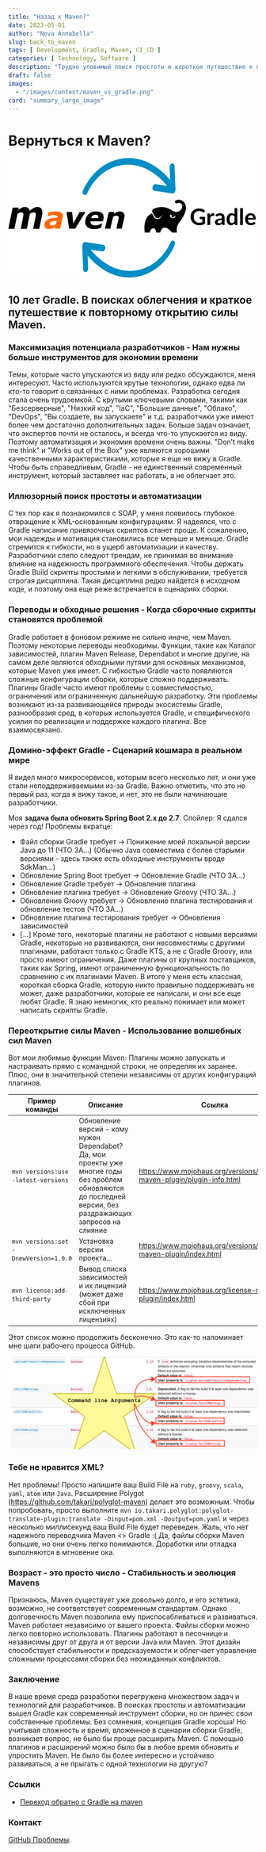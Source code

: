 ```yaml
---
title: "Назад к Maven?"
date: 2023-05-01
author: "Nova Annabella"
slug: back_to_maven
tags: [ Development, Gradle, Maven, CI_CD ]
categories: [ Technology, Software ]
description: "Трудно уловимый поиск простоты и короткое путешествие к повторному открытию силы Maven."
draft: false
images:
  - "/images/content/maven_vs_gradle.png"
card: "summary_large_image"
---
```



# Вернуться к Maven?

[![maven_vs_gradle](/images/content/maven_vs_gradle.png)](https://phauer.com/2018/moving-back-from-gradle-to-maven/)

## 10 лет Gradle. В поисках облегчения и краткое путешествие к повторному открытию силы Maven.



### Максимизация потенциала разработчиков - Нам нужны больше инструментов для экономии времени

Темы, которые часто упускаются из виду или редко обсуждаются, меня интересуют. Часто используются крутые технологии,
однако едва ли кто-то говорит о связанных с ними проблемах.
Разработка сегодня стала очень трудоемкой.
С крутыми ключевыми словами, такими как "Безсерверные", "Низкий код", "IaC", "Большие данные", "Облако", "DevOps", "Вы создаете, вы запускаете"
и т.д. разработчики уже имеют более чем достаточно дополнительных задач. Больше задач означает, что экспертов почти не осталось,
и всегда что-то упускается из виду. Поэтому автоматизация и экономия времени очень важны.
"Don’t make me think" и "Works out of the Box" уже являются хорошими качественными характеристиками, которые я еще
не вижу в Gradle. Чтобы быть справедливым, Gradle - не единственный современный инструмент, который заставляет нас работать, а не
облегчает это.

### Иллюзорный поиск простоты и автоматизации

С тех пор как я познакомился с SOAP, у меня появилось глубокое отвращение к XML-основанным конфигурациям. Я надеялся, что с Gradle написание привязочных скриптов станет проще. К сожалению, мои надежды и мотивация становились все меньше и меньше. Gradle стремится к гибкости, но в ущерб автоматизации и качеству. Разработчики слепо следуют трендам, не принимая во внимание влияние на надежность программного обеспечения. Чтобы держать Gradle Build скрипты простыми и легкими в обслуживании, требуется строгая дисциплина. Такая дисциплина редко найдется в исходном коде, и поэтому она еще реже встречается в сценариях сборки.


### Переводы и обходные решения - Когда сборочные скрипты становятся проблемой

Gradle работает в фоновом режиме не сильно иначе, чем Maven. Поэтому некоторые переводы необходимы. Функции, такие как
Каталог зависимостей, плагин Maven Release, Dependabot и многие другие, на самом деле являются обходными путями для основных
механизмов, которые Maven уже имеет. С гибкостью Gradle часто появляются сложные конфигурации сборки,
которые сложно поддерживать.
Плагины Gradle часто имеют проблемы с совместимостью, ограничения или ограниченную дальнейшую разработку. Эти проблемы возникают
из-за развивающейся природы экосистемы Gradle, разнообразия сред, в которых используется Gradle,
и специфического усилия по реализации и поддержке каждого плагина. Все взаимосвязано.

### Домино-эффект Gradle - Сценарий кошмара в реальном мире

Я видел много микросервисов, которым всего несколько лет, и они уже стали неподдерживаемыми из-за Gradle.
Важно отметить, что это не первый раз, когда я вижу такое, и нет, это не были начинающие разработчики.

Моя **задача была обновить Spring Boot 2.x до 2.7**. Спойлер: Я сдался через год!
Проблемы вкратце:

* Файл сборки Gradle требует -> Понижение моей локальной версии Java до 11 (ЧТО ЗА...) (Обычно Java совместима
  с более старыми версиями - здесь также есть обходные инструменты вроде SdkMan...)
* Обновление Spring Boot требует -> Обновление Gradle (ЧТО ЗА...)
* Обновление Gradle требует -> Обновление плагина
* Обновление плагина требует -> Обновление Groovy (ЧТО ЗА...)
* Обновление Groovy требует -> Обновление плагина тестирования и обновление тестов (ЧТО ЗА...)
* Обновление плагина тестирования требует -> Обновления зависимостей
* \[...]
  Кроме того, некоторые плагины не работают с новыми версиями Gradle, некоторые не развиваются, они несовместимы
  с другими плагинами, работают только с Gradle KTS, а не с Gradle Groovy, или просто имеют ограничения. Даже
  плагины от крупных поставщиков, таких как Spring, имеют ограниченную функциональность по сравнению с их плагинами
  Maven. В итоге у меня есть классная, короткая сборка Gradle, которую никто правильно поддерживать не может,
  даже разработчики, которые ее написали, и они все еще любят Gradle. Я знаю немногих, кто реально понимает
  или может написать скрипты Gradle.


### Переоткрытие силы Maven - Использование волшебных сил Maven

Вот мои любимые функции Maven:
Плагины можно запускать и настраивать прямо с командной строки, не определяя их заранее.
Плюс, они в значительной степени независимы от других конфигураций плагинов.

| Пример команды                        | Описание                                                                                                                                                                | Ссылка                                                                     | 
|---------------------------------------|-------------------------------------------------------------------------------------------------------------------------------------------------------------------------|----------------------------------------------------------------------------|
| `mvn versions:use -latest-versions`   | Обновление версий - кому нужен Dependabot? Да, мои проекты уже многие годы без проблем обновляются до последней версии, без раздражающих запросов на слияние         | https://www.mojohaus.org/versions/versions-maven-plugin/plugin-info.html |
| `mvn versions:set -DnewVersion=1.0.0` | Установка версии проекта...                                                                                                                                             | https://www.mojohaus.org/versions/versions-maven-plugin/index.html       |
| `mvn license:add-third-party`         | Вывод списка зависимостей и их лицензий (может даже сбой при исключенных лицензиях)                                                                                     | https://www.mojohaus.org/license-maven-plugin/index.html                 | 

Этот список можно продолжить бесконечно. Это как-то напоминает мне шаги рабочего процесса GitHub.

![maven_plugin_command_line_args](/images/content/maven_plugin_command_line_args.png)


### Тебе не нравится XML?

Нет проблемы! Просто напишите ваш Build File на `ruby`, `groovy`, `scala`, `yaml`, `atom` или `Java`. Расширение Polygot
(https://github.com/takari/polyglot-maven) делает это возможным. Чтобы попробовать,
просто выполните `mvn io.takari.polyglot:polyglot-translate-plugin:translate -Dinput=pom.xml -Doutput=pom.yaml` и через
несколько миллисекунд ваш Build File будет переведен. Жаль, что нет надежного переводчика Maven <> Gradle
:( 
Да, файлы сборки Maven большие, но они очень легко понимаются. Доработки или отладка выполняются в мгновение ока.


### Возраст - это просто число - Стабильность и эволюция Mavens

Признаюсь, Maven существует уже довольно долго, и его эстетика, возможно, не соответствует современным стандартам.
Однако долговечность Maven позволила ему приспосабливаться и развиваться. Maven работает независимо от вашего проекта.
Файлы сборки можно легко повторно использовать. Плагины работают в песочнице и независимы друг от друга и от версии Java
или Maven. Этот дизайн способствует стабильности и предсказуемости и облегчает управление сложными процессами сборки без
неожиданных конфликтов.

### Заключение

В наше время среда разработки перегружена множеством задач и технологий для разработчиков. В поисках простоты и
автоматизации вышел Gradle как современный инструмент сборки, но он принес свои собственные проблемы. Без сомнения,
концепция Gradle хороша! Но учитывая сложность и время, вложенное в сценарии сборки Gradle, возникает вопрос, не было бы
проще расширить Maven. С помощью плагинов и расширений можно было бы в любое время обновить и упростить Maven. Не было
бы более интересно и устойчиво развиваться, а не прыгать с одной технологии на другую?

### Ссылки

* [Переход обратно с Gradle на maven](https://phauer.com/2018/moving-back-from-gradle-to-maven/)

### Контакт

[GitHub Проблемы](https://github.com/NovaAnnabella/the_unspoken/issues/new/choose).
